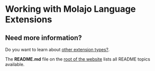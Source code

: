 # Working with Molajo Language Extensions #


## Need more information? ##

Do you want to learn about [other extension types?](https://github.com/Molajo/Molajo/blob/core/cms/README.md).

The **README.md** file on the [root of the website](https://github.com/Molajo/Molajo/blob/core/README.md) lists all README topics available.